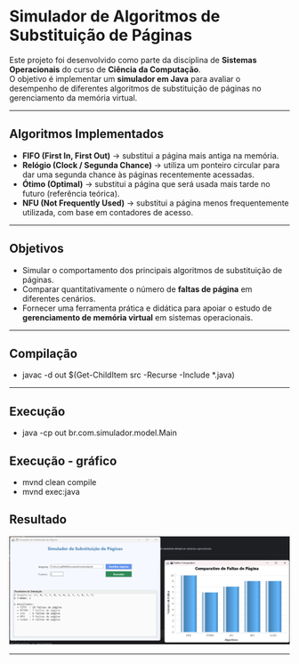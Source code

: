 # Simulador de Algoritmos de Substituição de Páginas

Este projeto foi desenvolvido como parte da disciplina de **Sistemas Operacionais** do curso de **Ciência da Computação**.  
O objetivo é implementar um **simulador em Java** para avaliar o desempenho de diferentes algoritmos de substituição de páginas no gerenciamento da memória virtual.

---

## Algoritmos Implementados
- **FIFO (First In, First Out)** → substitui a página mais antiga na memória.
- **Relógio (Clock / Segunda Chance)** → utiliza um ponteiro circular para dar uma segunda chance às páginas recentemente acessadas.
- **Ótimo (Optimal)** → substitui a página que será usada mais tarde no futuro (referência teórica).
- **NFU (Not Frequently Used)** → substitui a página menos frequentemente utilizada, com base em contadores de acesso.

---

## Objetivos
- Simular o comportamento dos principais algoritmos de substituição de páginas.
- Comparar quantitativamente o número de **faltas de página** em diferentes cenários.
- Fornecer uma ferramenta prática e didática para apoiar o estudo de **gerenciamento de memória virtual** em sistemas operacionais.

---
## Compilação
- javac -d out $(Get-ChildItem src -Recurse -Include *.java)

---
## Execução
- java -cp out br.com.simulador.model.Main  

## Execução - gráfico
- mvnd clean compile
- mvnd exec:java

## Resultado 
![Simulador de Páginas](imagens/paginacao.png)


---